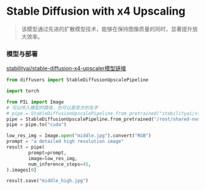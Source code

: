 # Stable Diffusion with x4 Upscaling

> 该模型通过先进的扩散模型技术，能够在保持图像质量的同时，显著提升放大效率。

### 模型与部署
[stabilityai/stable-diffusion-x4-upscaler模型链接](https://huggingface.co/stabilityai/stable-diffusion-x4-upscaler)

```python
from diffusers import StableDiffusionUpscalePipeline

import torch

from PIL import Image
# 可以传入模型的路径，也可以是官方的名字
# pipe = StableDiffusionUpscalePipeline.from_pretrained("stabilityai/stable-diffusion-x4-upscaler", torch_dtype=torch.float16)
pipe = StableDiffusionUpscalePipeline.from_pretrained("/root/shared-nvme/stable-diffusion-x4-upscaler", torch_dtype=torch.float16)
pipe = pipe.to("cuda")

low_res_img = Image.open("middle.jpg").convert("RGB")
prompt = "a detailed high resolution image"
result = pipe(
        prompt=prompt,
        image=low_res_img,
        num_inference_steps=45,
).images[0]

result.save("middle_high.jpg")
```